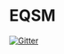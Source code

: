 # EQSM

[![Gitter](https://badges.gitter.im/Join%20Chat.svg)](https://gitter.im/norova/EQSM?utm_source=badge&utm_medium=badge&utm_campaign=pr-badge&utm_content=badge)